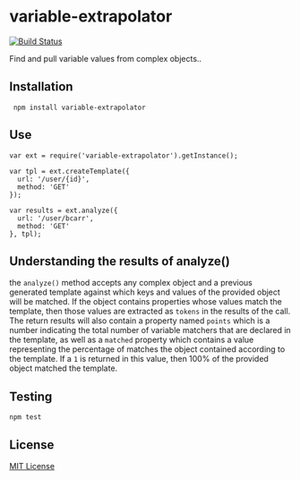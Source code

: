 variable-extrapolator
========

[![Build Status](https://travis-ci.org/mrmarbles/variable-extrapolator.png?branch=master)](https://travis-ci.org/mrmarbles/variable-extrapolator)

Find and pull variable values from complex objects..

Installation
---------------
     npm install variable-extrapolator

Use
---------------
    var ext = require('variable-extrapolator').getInstance();

    var tpl = ext.createTemplate({
      url: '/user/{id}',
      method: 'GET'
    });

    var results = ext.analyze({
      url: '/user/bcarr',
      method: 'GET'
    }, tpl);

Understanding the results of analyze()
---------------
the `analyze()` method accepts any complex object and a previous generated template against which
keys and values of the provided object will be matched.  If the object contains properties whose values
match the template, then those values are extracted as `tokens` in the results of the call.  The return
results will also contain a property named `points` which is a number indicating the total number of
variable matchers that are declared in the template, as well as a `matched` property which contains a
value representing the percentage of matches the object contained according to the template.  If a `1` is
returned in this value, then 100% of the provided object matched the template.

Testing
---------------
    npm test

License
-------
[MIT License](http://mrmarbles.mit-license.org/ "Mit License")

